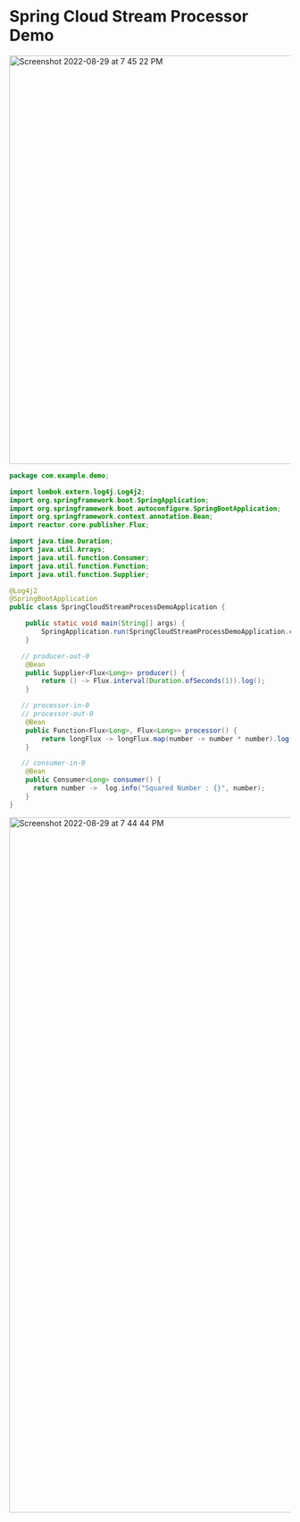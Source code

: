 # Spring Cloud Stream Processor Demo

<img width="731" alt="Screenshot 2022-08-29 at 7 45 22 PM" src="https://user-images.githubusercontent.com/54174687/187224428-4d369fc3-d458-4e77-96bc-b0f4665f479f.png">

```java
package com.example.demo;

import lombok.extern.log4j.Log4j2;
import org.springframework.boot.SpringApplication;
import org.springframework.boot.autoconfigure.SpringBootApplication;
import org.springframework.context.annotation.Bean;
import reactor.core.publisher.Flux;

import java.time.Duration;
import java.util.Arrays;
import java.util.function.Consumer;
import java.util.function.Function;
import java.util.function.Supplier;

@Log4j2
@SpringBootApplication
public class SpringCloudStreamProcessDemoApplication {

    public static void main(String[] args) {
        SpringApplication.run(SpringCloudStreamProcessDemoApplication.class, args);
    }

   // producer-out-0
    @Bean
    public Supplier<Flux<Long>> producer() {
        return () -> Flux.interval(Duration.ofSeconds(1)).log();
    }

   // processor-in-0
   // processor-out-0
    @Bean
    public Function<Flux<Long>, Flux<Long>> processor() {
        return longFlux -> longFlux.map(number -> number * number).log();
    }

   // consumer-in-0
    @Bean
    public Consumer<Long> consumer() {
      return number ->  log.info("Squared Number : {}", number);
    }
}
```

<img width="1244" alt="Screenshot 2022-08-29 at 7 44 44 PM" src="https://user-images.githubusercontent.com/54174687/187224399-d5a676d7-3a39-4807-b4bf-7d041df9965f.png">
